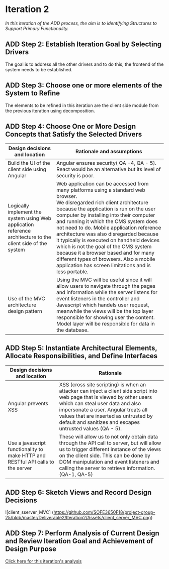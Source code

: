 # Iteration 2

*In this iteration of the ADD process, the aim is to identifying Structures to Support Primary Functionality.*

## ADD Step 2: Establish Iteration Goal by Selecting Drivers

The goal is to address all the other drivers and to do this, the frontend of the system needs to be established.

## ADD Step 3: Choose one or more elements of the System to Refine
The elements to be refined in this iteration are the client side module from the previous iteration using decomposition. 

## ADD Step 4: Choose One or More Design Concepts that Satisfy the Selected Drivers
| Design decisions and location | Rationale and assumptions |
|-------------------------------|------------------------|
| Build the UI of the client side using Angular | Angular ensures security( QA -4, QA - 5). React would be an alternative but its level of security is poor.  |
| Logically implement the system using Web application reference architecture to the client side of the system | Web application can be accessed from many platforms using a standard web browser. <br>We disregarded rich client architecture because the application is run on the user computer by installing into their computer and running it which the CMS system does not need to do. Mobile application reference architecture was also disregarded because it typically is executed on handheld devices which is not the goal of the CMS system because it a browser based and for many different types of browsers. Also a mobile application has screen limitations and is less portable. |
| Use of the MVC architecture design pattern | Using the MVC will be useful since it will allow users to navigate through the pages and information while the server listens for event listeners in the controller and Javascript which handels user request, meanwhile the views will be the top layer responsible for showing user the content. Model layer will be responsible for data in the database.|

## ADD Step 5: Instantiate Architectural Elements, Allocate Responsibilities, and Define Interfaces

| Design decisions and location | Rationale  |
|------|-----|
| Angular prevents XSS | XSS (cross site scripting) is when an attacker can inject a client side script into web page that is viewed by other users which can steal user data and also impersonate a user. Angular treats all values that are inserted as untrusted by default and sanitizes and escapes untrusted values (QA - 5).|
| Use a javascript functionality to make HTTP and RESTful API calls to the server | These will allow us to not only obtain data through the API call to server, but will allow us to trigger different instance of the views on the client side. This can be done by DOM manipulation and event listeners and calling the server to retrieve information. (QA-1, QA-5) |
## ADD Step 6: Sketch Views and Record Design Decisions
![client_sserver_MVC]
(https://github.com/SOFE3650F18/project-group-25/blob/master/Deliverable2/Iteration2/Assets/client_server_MVC.png)

## ADD Step 7: Perform Analysis of Current Design and Review Iteration Goal and Achievement of Design Purpose

<a href="https://github.com/SOFE3650F18/project-group-25/projects/5?fullscreen=true">Click here for this iteration's analysis</a>